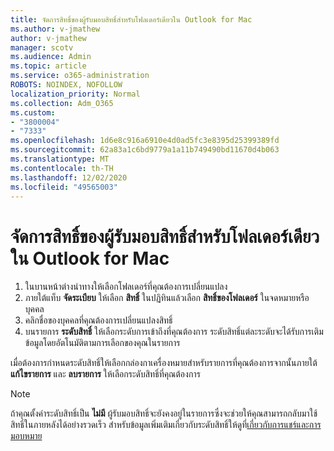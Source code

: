 ```yaml
---
title: จัดการสิทธิ์ของผู้รับมอบสิทธิ์สำหรับโฟลเดอร์เดียวใน Outlook for Mac
ms.author: v-jmathew
author: v-jmathew
manager: scotv
ms.audience: Admin
ms.topic: article
ms.service: o365-administration
ROBOTS: NOINDEX, NOFOLLOW
localization_priority: Normal
ms.collection: Adm_O365
ms.custom:
- "3800004"
- "7333"
ms.openlocfilehash: 1d6e8c916a6910e4d0ad5fc3e8395d25399389fd
ms.sourcegitcommit: 62a83a1c6bd9779a1a11b749490bd11670d4b063
ms.translationtype: MT
ms.contentlocale: th-TH
ms.lasthandoff: 12/02/2020
ms.locfileid: "49565003"
---
```

# <a name="manage-delegate-permissions-for-a-single-folder-in-outlook-for-mac"></a>จัดการสิทธิ์ของผู้รับมอบสิทธิ์สำหรับโฟลเดอร์เดียวใน Outlook for Mac

1. ในบานหน้าต่างนำทางให้เลือกโฟลเดอร์ที่คุณต้องการเปลี่ยนแปลง
2. ภายใต้แท็บ **จัดระเบียบ** ให้เลือก **สิทธิ์** ในปฏิทินแล้วเลือก **สิทธิ์ของโฟลเดอร์** ในจดหมายหรือบุคคล
3. คลิกชื่อของบุคคลที่คุณต้องการเปลี่ยนแปลงสิทธิ์
4. บนรายการ **ระดับสิทธิ์** ให้เลือกระดับการเข้าถึงที่คุณต้องการ ระดับสิทธิ์แต่ละระดับจะได้รับการเติมข้อมูลโดยอัตโนมัติตามการเลือกของคุณในรายการ

เมื่อต้องการกำหนดระดับสิทธิ์ให้เลือกกล่องกาเครื่องหมายสำหรับรายการที่คุณต้องการจากนั้นภายใต้ **แก้ไขรายการ** และ **ลบรายการ** ให้เลือกระดับสิทธิ์ที่คุณต้องการ

> [!NOTE]
> ถ้าคุณตั้งค่าระดับสิทธิ์เป็น **ไม่มี** ผู้รับมอบสิทธิ์จะยังคงอยู่ในรายการซึ่งจะช่วยให้คุณสามารถกลับมาใช้สิทธิ์ในภายหลังได้อย่างรวดเร็ว สำหรับข้อมูลเพิ่มเติมเกี่ยวกับระดับสิทธิ์ให้ดูที่[เกี่ยวกับการแชร์และการมอบหมาย](https://support.microsoft.com/office/options-for-sharing-and-delegating-folders-in-outlook-for-mac-480d8054-68ce-4150-ba1e-b9b7f2fc4ce5)
